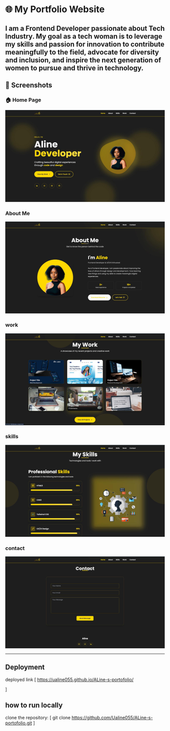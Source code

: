 # 🌐 My Portfolio Website

## I am a Frontend Developer passionate about Tech Industry. My goal as a tech woman is to leverage my skills and passion for innovation to contribute meaningfully to the field, advocate for diversity and inclusion, and inspire the next generation of women to pursue and thrive in technology.

## 📸 Screenshots

### 🏠 Home Page
![Home Screenshot](images/screenshot1.jpg)

### About Me
![about Screenshot](images/screenshot2.jpg)

### work
![work Screenshot](images/screenshot3.jpg)

### skills
![skills Screenshot](images/screenshot4.jpg)

### contact
![contact Screenshot](images/screenshot5.jpg)


---
## Deployment
deployed link
[
    https://ualine055.github.io/ALine-s-portofolio/
    
]
## how to run locally
clone the repository:
[
git clone https://github.com/Ualine055/ALine-s-portofolio.git
]
